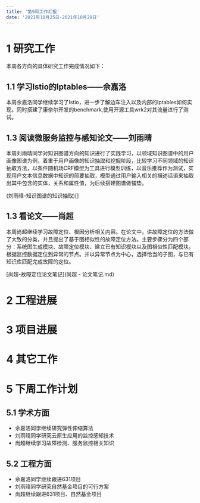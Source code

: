 ```yaml
---
title: '第9周工作汇报'
date: '2021年10月25日-2021年10月29日'
---
```


<!-- 只允许使用一级标题和二级标题 -->

# 1 研究工作

本周各方向的具体研究工作完成情况如下：

## 1.1 学习Istio的Iptables——佘嘉洛

本周佘嘉洛同学继续学习了Istio，进一步了解边车注入以及内部的Iptables如何实现。同时搭建了康奈尔开发的benchmark,使用开源工具wrk2对其流量进行了测试。

## 1.3 阅读微服务监控与感知论文——刘雨晴

本周刘雨晴同学对知识图谱方向的知识进行了实践学习，以领域知识图谱中的用户画像图谱为例，着重于用户画像的知识抽取和挖掘阶段，比较学习不同领域的知识抽取方法，以条件随机场CRF模型为工具进行模型训练，以音乐推荐作为测试，实现用户文本信息数据中知识的简要抽取，模型通过用户输入相关的描述话语来抽取出其中包含的实体，关系和属性值，为后续搭建图谱做铺垫。

(刘雨晴-知识图谱的知识抽取)[]

## 1.3 看论文——尚超

本周尚超继续学习故障定位、根因分析相关内容。在论文中，讲故障定位的方法做了大致的分类，并且提出了基于图相似性的故障定位方法。主要步骤分为四个部分：系统图生成模块、故障定位模块、建立已有知识模块以及图相似性匹配模块。根据监控数据定位到异常的节点。并以异常节点为中心，选择恰当的子图，与已有知识库匹配完成故障的定位。

[尚超-故障定位论文笔记](尚超 - 论文笔记.md)

# 2 工程进展

# 3 项目进展

# 4 其它工作

# 5 下周工作计划

## 5.1 学术方面

* 佘嘉洛同学继续研究弹性伸缩算法
* 刘雨晴同学研究云原生应用的监控感知技术
* 尚超继续学习故障检测、服务监控相关知识

## 5.2 工程方面

* 佘嘉洛同学继续跟进631项目
* 刘雨晴同学研究自然基金项目的可行方案
* 尚超继续跟进631项目、自然基金项目
